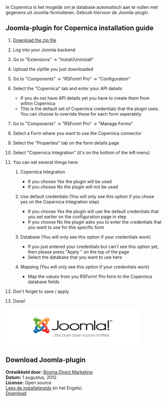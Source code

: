 In Copernica is het mogelijk om je database automatisch aan te vullen
met gegevens uit Joomla-formulieren. Gebruik hiervoor de Joomla-plugin.

Joomla-plugin for Copernica installation guide
----------------------------------------------

1.  [Download the zip
    file](../downloads/plg_copernica.zip "Download Joomla-plugin for Copernica Marketing Software")
2.  Log into your Joomla backend
3.  Go to "Extensions" -\> "Install/Uninstall"
4.  Upload the zipfile you just downloaded
5.  Go to "Components" -\> "RSForm! Pro" -\> "Configuration"
6.  Select the "Copernica" tab and enter your API details
    -   If you do not have API details yet you have to create them from
        within Copernica
    -   This is the default set of Copernica credentials that the plugin
        uses. You can choose to override these for each form seperately

7.  Go to "Components" -\> "RSForm! Pro" -\> "Manage Forms"
8.  Select a Form where you want to use the Copernica connector
9.  Select the "Properties" tab on the form details page
10. Select "Copernica Integration" (it's on the bottom of the left menu)
11. You can set several things here:
    1.  Copernica Integration
        -   If you choose Yes the plugin will be used
        -   If you choose No the plugin will not be used

    2.  Use default credentials (You will only see this option if you
        chose yes on the Copernica Integration step)
        -   If you choose Yes the plugin will use the default
            credentials that you set earlier on the configuration page
            in step
        -   If you choose No the plugin asks you to enter the
            credentials that you want to use for this specific form

    3.  Database (You will only see this option if your credentials
        work)
        -   If you just entered your credentials but can't see this
            option yet, then please press "Apply " on the top of the
            page
        -   Select the database that you want to use here

    4.  Mapping (You will only see this option if your credentials work)
        -   Map the values from you RSForm! Pro form to the Copernica
            database fields

12. Don't forget to save / apply
13. Done!

![Joomla](../images/joomla-integration.png)

Download Joomla-plugin
----------------------

**Ontwikkeld door:** [Bosma Direct
Marketing](http://www.bosmadmc.nl "Bosma Direct Marketing")\
**Datum:** 1 augustus, 2012\
**License:** Open source\
[Lees de
installatiegids](./joomla-installatiegids.md)
(in het Engels)\
[Download](../downloads/plg_copernica.zip "Download Joomla-plugin voor Copernica Marketing Software")
